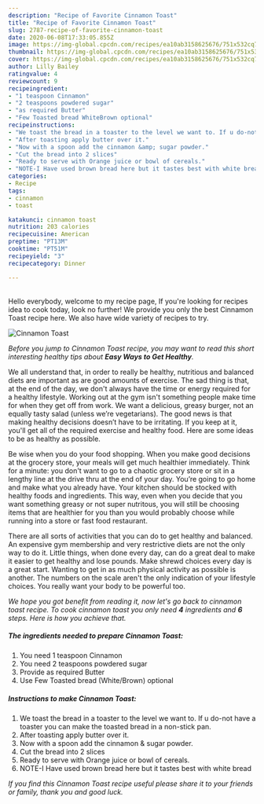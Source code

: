 ```yaml
---
description: "Recipe of Favorite Cinnamon Toast"
title: "Recipe of Favorite Cinnamon Toast"
slug: 2787-recipe-of-favorite-cinnamon-toast
date: 2020-06-08T17:33:05.855Z
image: https://img-global.cpcdn.com/recipes/ea10ab3158625676/751x532cq70/cinnamon-toast-recipe-main-photo.jpg
thumbnail: https://img-global.cpcdn.com/recipes/ea10ab3158625676/751x532cq70/cinnamon-toast-recipe-main-photo.jpg
cover: https://img-global.cpcdn.com/recipes/ea10ab3158625676/751x532cq70/cinnamon-toast-recipe-main-photo.jpg
author: Lilly Bailey
ratingvalue: 4
reviewcount: 9
recipeingredient:
- "1 teaspoon Cinnamon"
- "2 teaspoons powdered sugar"
- "as required Butter"
- "Few Toasted bread WhiteBrown optional"
recipeinstructions:
- "We toast the bread in a toaster to the level we want to. If u do-not have a toaster you can make the toasted bread in a non-stick pan."
- "After toasting apply butter over it."
- "Now with a spoon add the cinnamon &amp; sugar powder."
- "Cut the bread into 2 slices"
- "Ready to serve with Orange juice or bowl of cereals."
- "NOTE-I Have used brown bread here but it tastes best with white bread"
categories:
- Recipe
tags:
- cinnamon
- toast

katakunci: cinnamon toast 
nutrition: 203 calories
recipecuisine: American
preptime: "PT13M"
cooktime: "PT51M"
recipeyield: "3"
recipecategory: Dinner

---
```

<br>
Hello everybody, welcome to my recipe page, If you're looking for recipes idea to cook today, look no further! We provide you only the best Cinnamon Toast recipe here. We also have wide variety of recipes to try.
<br>


![Cinnamon Toast](https://img-global.cpcdn.com/recipes/ea10ab3158625676/751x532cq70/cinnamon-toast-recipe-main-photo.jpg)

<i>Before you jump to Cinnamon Toast recipe, you may want to read this short interesting healthy tips about <strong>Easy Ways to Get Healthy</strong>.</i>

We all understand that, in order to really be healthy, nutritious and balanced diets are important as are good amounts of exercise. The sad thing is that, at the end of the day, we don't always have the time or energy required for a healthy lifestyle. Working out at the gym isn't something people make time for when they get off from work. We want a delicious, greasy burger, not an equally tasty salad (unless we’re vegetarians). The good news is that making healthy decisions doesn’t have to be irritating. If you keep at it, you'll get all of the required exercise and healthy food. Here are some ideas to be as healthy as possible.

Be wise when you do your food shopping. When you make good decisions at the grocery store, your meals will get much healthier immediately. Think for a minute: you don't want to go to a chaotic grocery store or sit in a lengthy line at the drive thru at the end of your day. You’re going to go home and make what you already have. Your kitchen should be stocked with healthy foods and ingredients. This way, even when you decide that you want something greasy or not super nutritous, you will still be choosing items that are healthier for you than you would probably choose while running into a store or fast food restaurant.

There are all sorts of activities that you can do to get healthy and balanced. An expensive gym membership and very restrictive diets are not the only way to do it. Little things, when done every day, can do a great deal to make it easier to get healthy and lose pounds. Make shrewd choices every day is a great start. Wanting to get in as much physical activity as possible is another. The numbers on the scale aren't the only indication of your lifestyle choices. You really want your body to be powerful too. 


<i>We hope you got benefit from reading it, now let's go back to cinnamon toast recipe. To cook cinnamon toast you only need <strong>4</strong> ingredients and <strong>6</strong> steps. Here is how you achieve that.
</i>

##### The ingredients needed to prepare Cinnamon Toast:

1. You need 1 teaspoon Cinnamon
1. You need 2 teaspoons powdered sugar
1. Provide as required Butter
1. Use Few Toasted bread (White/Brown) optional


##### Instructions to make Cinnamon Toast:

1. We toast the bread in a toaster to the level we want to. If u do-not have a toaster you can make the toasted bread in a non-stick pan.
1. After toasting apply butter over it.
1. Now with a spoon add the cinnamon &amp; sugar powder.
1. Cut the bread into 2 slices
1. Ready to serve with Orange juice or bowl of cereals.
1. NOTE-I Have used brown bread here but it tastes best with white bread


<i>If you find this Cinnamon Toast recipe useful please share it to your friends or family, thank you and good luck.</i>
